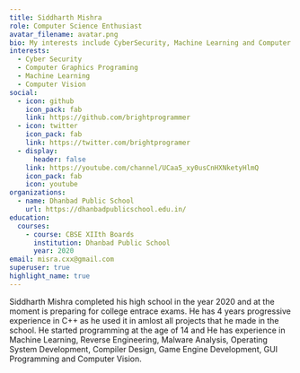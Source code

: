 ```yaml
---
title: Siddharth Mishra
role: Computer Science Enthusiast
avatar_filename: avatar.png
bio: My interests include CyberSecurity, Machine Learning and Computer Graphics
interests:
  - Cyber Security
  - Computer Graphics Programing
  - Machine Learning
  - Computer Vision
social:
  - icon: github
    icon_pack: fab
    link: https://github.com/brightprogrammer
  - icon: twitter
    icon_pack: fab
    link: https://twitter.com/brightprogramer
  - display:
      header: false
    link: https://youtube.com/channel/UCaa5_xy0usCnHXNketyHlmQ
    icon_pack: fab
    icon: youtube
organizations:
  - name: Dhanbad Public School
    url: https://dhanbadpublicschool.edu.in/
education:
  courses:
    - course: CBSE XIIth Boards
      institution: Dhanbad Public School
      year: 2020
email: misra.cxx@gmail.com
superuser: true
highlight_name: true
---
```

Siddharth Mishra completed his high school in the year 2020 and at the moment is preparing for college entrace exams. He has 4 years progressive experience in C++ as he used it in amlost all projects that he made in the school. He started programming at the age of 14 and He has experience in Machine Learning, Reverse Engineering, Malware Analysis, Operating System Development, Compiler Design, Game Engine Development, GUI Programming and Computer Vision.